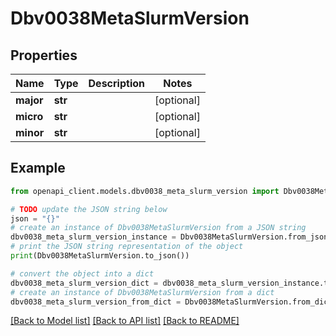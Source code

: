 # Dbv0038MetaSlurmVersion


## Properties

Name | Type | Description | Notes
------------ | ------------- | ------------- | -------------
**major** | **str** |  | [optional] 
**micro** | **str** |  | [optional] 
**minor** | **str** |  | [optional] 

## Example

```python
from openapi_client.models.dbv0038_meta_slurm_version import Dbv0038MetaSlurmVersion

# TODO update the JSON string below
json = "{}"
# create an instance of Dbv0038MetaSlurmVersion from a JSON string
dbv0038_meta_slurm_version_instance = Dbv0038MetaSlurmVersion.from_json(json)
# print the JSON string representation of the object
print(Dbv0038MetaSlurmVersion.to_json())

# convert the object into a dict
dbv0038_meta_slurm_version_dict = dbv0038_meta_slurm_version_instance.to_dict()
# create an instance of Dbv0038MetaSlurmVersion from a dict
dbv0038_meta_slurm_version_from_dict = Dbv0038MetaSlurmVersion.from_dict(dbv0038_meta_slurm_version_dict)
```
[[Back to Model list]](../README.md#documentation-for-models) [[Back to API list]](../README.md#documentation-for-api-endpoints) [[Back to README]](../README.md)


